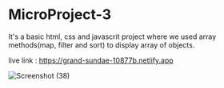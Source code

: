# MicroProject-3



It's a basic html, css and javascrit project where we used array methods(map, filter and sort) to display array of objects.

live link : https://grand-sundae-10877b.netlify.app




![Screenshot (38)](https://github.com/Ashh21/MicroProject-3/assets/106957781/3dd84ff6-b0f3-449b-8249-e39c6885d848)
